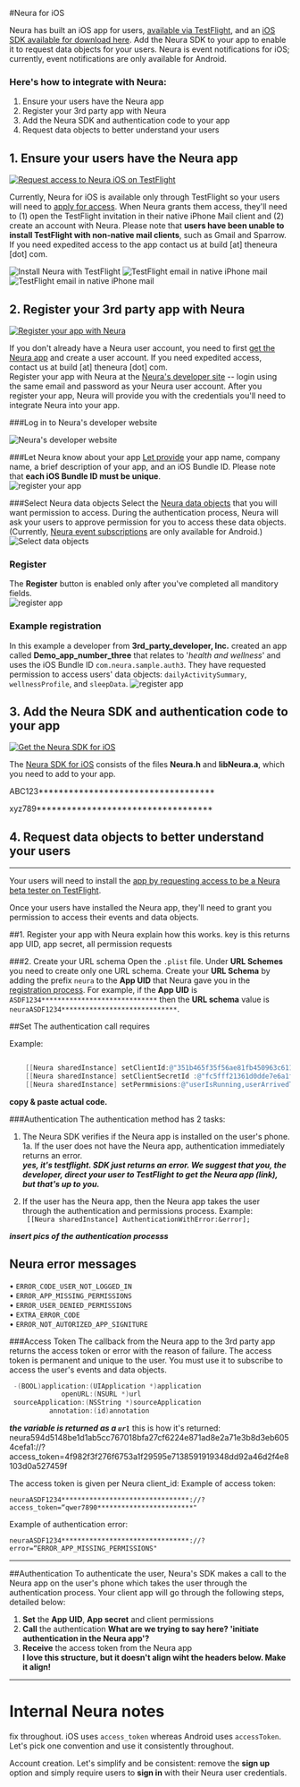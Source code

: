 
#Neura for iOS

Neura has built an iOS app for users, [available via TestFlight](https://github.com/NeuraLabs/Neura_documentation/blob/master/text/SDK_iOS.md#1-ensure-your-users-have-the-neura-app), and an [iOS SDK
available for download here](https://github.com/NeuraLabs/neura_ios_sdk/tree/master/SampleProject/NeuraAuthSampleApp/lib).  Add the Neura SDK to your app to enable it to request data objects for your users.  Neura is event notifications for iOS; currently, event notifications are only available for Android. 

### Here's how to integrate with Neura:  
  1. Ensure your users have the Neura app  
  2. Register your 3rd party app with Neura  
  3. Add the Neura SDK and authentication code to your app  
  4. Request data objects to better understand your users  

##  1. Ensure your users have the Neura app  
[![Request access to Neura iOS on TestFlight](https://github.com/NeuraLabs/Neura_documentation/blob/master/resources/buttonRequestAccessiOS.png)](https://theneura.prefinery.com/betas/4631/testers/new?display=inline&version=2)

Currently, Neura for iOS is available only through TestFlight so your users will need to [apply for access](https://theneura.prefinery.com/betas/4631/testers/new?display=inline&version=2).  When Neura grants them access, they'll need to (1) open the TestFlight invitation in their native iPhone Mail client and (2) create an account with Neura.  Please note that **users have been unable to install TestFlight with non-native mail clients**, such as Gmail and Sparrow.  If you need expedited access to the app contact us at build [at] theneura [dot] com.
    
![Install Neura with TestFlight](https://github.com/NeuraLabs/Neura_documentation/blob/master/resources/HowToGetNeuraAppiOSFramed.png) ![TestFlight email in native iPhone mail](https://github.com/NeuraLabs/Neura_documentation/blob/master/resources/TestFlightIniPhoneMailFramed.png) ![TestFlight email in native iPhone mail](https://github.com/NeuraLabs/Neura_documentation/blob/master/resources/CreateNeuraAccountFramed.png)  

##  2. Register your 3rd party app with Neura  
[![Register your app with Neura](https://github.com/NeuraLabs/Neura_documentation/blob/master/resources/buttonRegisterApp.png)](https://dev.theneura.com)  

If you don't already have a Neura user account, you need to first [get the Neura app](https://theneura.prefinery.com/betas/4631/testers/new?display=inline&version=2) and create a user account.  If you need expedited access, contact us at build [at] theneura [dot] com.  
Register your app with Neura at the [Neura's developer site](https://dev.theneura.com) -- login using the same email and password as your Neura user account.  After you register your app, Neura will provide you with the credentials you'll need to integrate Neura into your app.      

###Log in to Neura's developer website

![Neura's developer website](https://github.com/NeuraLabs/Neura_documentation/blob/master/resources/NeuraDevSite.png)  

###Let Neura know about your app
[Let provide](https://dev.theneura.com/#/register) your app name, company name, a brief description of your app, and an iOS Bundle ID.  Please note that **each iOS Bundle ID must be unique**.  
![register your app](https://github.com/NeuraLabs/Neura_documentation/blob/master/resources/Registration_page_top_iOS.png)

###Select Neura data objects
Select the [Neura data objects](https://github.com/NeuraLabs/Neura_documentation/blob/master/text/pull.md) that you will want permission to access.  During the authentication process, Neura will ask your users to approve permission for you to access these data objects.  (Currently, [Neura event subscriptions](https://github.com/NeuraLabs/Neura_documentation/blob/master/text/push.md) are only available for Android.)  
![Select data objects](https://github.com/NeuraLabs/Neura_documentation/blob/master/resources/Registration_page_middle_data_objects.png)

### Register
The **Register** button is enabled only after you've completed all manditory fields.  
![register app](https://github.com/NeuraLabs/Neura_documentation/blob/master/resources/Registration_page_bottom.png)

### Example registration
In this example a developer from **3rd_party_developer, Inc.** created an app called **Demo_app_number_three** that relates to '*health and wellness*' and uses the iOS Bundle ID `com.neura.sample.auth3`. They have requested permission to access users' data objects: `dailyActivitySummary`, `wellnessProfile`, and `sleepData`. 
![register app](https://github.com/NeuraLabs/Neura_documentation/blob/master/resources/ExampleAppRegistrationiOS.png)

##  3. Add the Neura SDK and authentication code to your app  
[![Get the Neura SDK for iOS](https://github.com/NeuraLabs/Neura_documentation/blob/master/resources/buttonGetSDKiOS.png)](https://github.com/NeuraLabs/neura_ios_sdk/tree/master/SampleProject/NeuraAuthSampleApp/lib)  

The [Neura SDK for iOS](https://github.com/NeuraLabs/neura_ios_sdk/tree/master/SampleProject/NeuraAuthSampleApp/lib) consists of the files **Neura.h** and **libNeura.a**, which you need to add to your app.  


ABC123***********************************


xyz789***********************************


##  4. Request data objects to better understand your users  



-----


Your users will need to install the [app by requesting access to be a Neura beta tester on TestFlight](https://theneura.prefinery.com/betas/4631/testers/new?display=inline&version=2).  

Once your users have installed the Neura app, they'll need to grant you permission to access their events and data objects.


##1. Register your app with Neura
explain how this works. 
key is this returns app UID, app secret, all permission requests

###2. Create your URL schemaOpen the `.plist` file. Under **URL Schemes** you need to create only one URL schema. Create your **URL Schema** by adding the prefix `neura` to the **App UID** that Neura gave you in the [registration process](https://github.com/NeuraLabs/Neura_documentation/tree/master/text/account.md). For example, if the **App UID** is `ASDF1234*****************************` then the **URL schema** value is `neuraASDF1234*****************************`.  

##SetThe authentication call requires 
Example:  ```Objective-C

    [[Neura sharedInstance] setClientId:@"351b465f35f56ae81fb450963c6110711bdb89fae2ee30fe7dfee876705d3a2c"]; // this is the App UID that Neura provides
    [[Neura sharedInstance] setClientSecretId :@"fc5fff21361d0dde7e6a1fa1558906f36c5c841b58d157cb61208710ccaf27d2" ]; // this is the App Secret that Neura provides
    [[Neura sharedInstance] setPermmisions:@"userIsRunning,userArrivedToSignificantLocationFromActiveZone,userStartedWalking"]; //these are the permissions that you requested for the app, which Neura echos in the manage apps page: https://dev.theneura.com/#/manage

```
**copy & paste actual code.**###Authentication The authentication method has 2 tasks:1.	The Neura SDK verifies if the Neura app is installed on the user's phone. 
	1a. If the user does not have the Neura app, authentication immediately returns an error. 	
	***yes, it's testflight. 
	SDK just returns an error.
	We suggest that you, the developer, direct your user to TestFlight to get the Neura app (link), but that's up to you.***
	2.	If the user has the Neura app, then the Neura app takes the user through the authentication and permissions process. Example:  ` [[Neura sharedInstance] AuthenticationWithError:&error];`***insert pics of the authentication processs***## Neura error messages•	`ERROR_CODE_USER_NOT_LOGGED_IN`    •	`ERROR_APP_MISSING_PERMISSIONS`  •	`ERROR_USER_DENIED_PERMISSIONS`  •	`EXTRA_ERROR_CODE`  •	`ERROR_NOT_AUTORIZED_APP_SIGNITURE`  ###Access Token The callback from the Neura app to the 3rd party app returns the access token or error with the reason of failure. The access token is permanent and unique to the user. You must use it to subscribe to access the user's events and data objects. 

```Objective-C -(BOOL)application:(UIApplication *)application  
             openURL:(NSURL *)url
 sourceApplication:(NSString *)sourceApplication  
          annotation:(id)annotation```
***the variable is returned as a `url`***
this is how it's returned:
neura594d5148be1d1ab5cc767018bfa27cf6224e871ad8e2a71e3b8d3eb6054cefa1://?access_token=4f982f3f276f6753a1f29595e7138591919348dd92a46d2f4e8103d0a527459f

The access token is given per Neura client_id:Example of access token: 
`neuraASDF1234********************************://?access_token=“qwer7890************************"`  
Example of authentication error:  
`neuraASDF1234********************************://?error=“ERROR_APP_MISSING_PERMISSIONS"`



------

##AuthenticationTo authenticate the user, Neura's SDK makes a call to the Neura app on the user's phone which takes the user through the authentication process. Your client app will go through the following steps, detailed below:1.	**Set** the **App UID**, **App secret** and client permissions2.	**Call** the authentication **What are we trying to say here? 'initiate authentication in the Neura app'?**  3.	**Receive** the access token from the Neura app  **I love this structure, but it doesn't align wiht the headers below. Make it align!**

------------

# Internal Neura notes

fix throughout. iOS uses `access_token` whereas Android uses `accessToken`.  Let's pick one convention and use it consistently throughout.

Account creation. Let's simplify and be consistent: remove the **sign up** option and simply require users to **sign in** with their Neura user credentials.   



